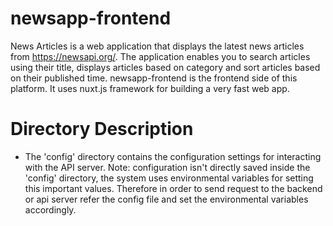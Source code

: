 # newsapp-frontend

News Articles is a web application that displays the latest news articles from https://newsapi.org/. The application enables you to search articles using their title, displays articles based on category and sort articles based on their published time. newsapp-frontend is the frontend side of this platform. It uses nuxt.js framework for building a very fast web app.

# Directory Description

- The 'config' directory contains the configuration settings for interacting with the API server.
    Note: configuration isn't directly saved inside the 'config' directory, the system uses environmental variables for setting this important values. Therefore in order to send request to the backend or api server refer the config file and set the environmental variables accordingly.